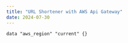 ```yaml
---
title: "URL Shortener with AWS Api Gateway"
date: 2024-07-30
---
```


```hcl
data "aws_region" "current" {}
```
